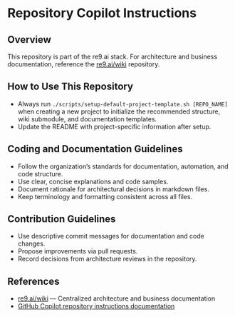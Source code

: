 # Repository Copilot Instructions

## Overview
This repository is part of the re9.ai stack. For architecture and business documentation, reference the [re9.ai/wiki](https://github.com/re9-ai/wiki) repository.

## How to Use This Repository
- Always run `./scripts/setup-default-project-template.sh [REPO_NAME]` when creating a new project to initialize the recommended structure, wiki submodule, and documentation templates.
- Update the README with project-specific information after setup.

## Coding and Documentation Guidelines
- Follow the organization’s standards for documentation, automation, and code structure.
- Use clear, concise explanations and code samples.
- Document rationale for architectural decisions in markdown files.
- Keep terminology and formatting consistent across all files.

## Contribution Guidelines
- Use descriptive commit messages for documentation and code changes.
- Propose improvements via pull requests.
- Record decisions from architecture reviews in the repository.

## References
- [re9.ai/wiki](https://github.com/re9-ai/wiki) — Centralized architecture and business documentation
- [GitHub Copilot repository instructions documentation](https://docs.github.com/en/copilot/how-tos/configure-custom-instructions/add-repository-instructions?tool=vscode)
